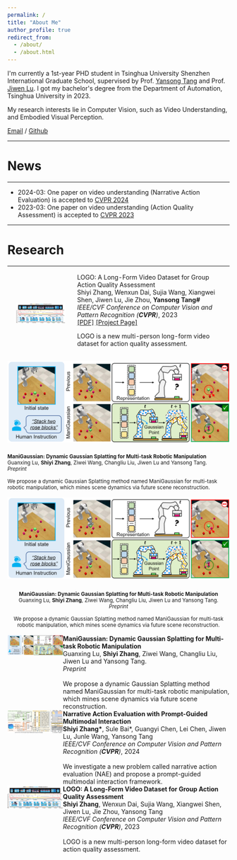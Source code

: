 ```yaml
---
permalink: /
title: "About Me"
author_profile: true
redirect_from: 
  - /about/
  - /about.html
---
```


I'm currently a 1st-year PHD student in Tsinghua University Shenzhen International Graduate School, supervised by Prof. [Yansong Tang](https://andytang15.github.io/) and Prof. [Jiwen Lu](http://ivg.au.tsinghua.edu.cn/Jiwen_Lu/biography.html). I got my bachelor's degree from the Department of Automation, Tsinghua University in 2023.

My research interests lie in Computer Vision, such as Video Understanding, and Embodied Visual Perception.

[Email](mailto:sy-zhang23@mails.tsinghua.edu.cn) / [Github](https://github.com/shiyi-zh0408)

---
# News
---
* 2024-03: One paper on video understanding (Narrative Action Evaluation) is accepted to [CVPR 2024](https://cvpr.thecvf.com/)
* 2023-03: One paper on video understanding (Action Quality Assessment) is accepted to [CVPR 2023](https://cvpr.thecvf.com/Conferences/2023)

---
# Research
---
<table style="width:100%;border:0px;border-spacing:0px;border-collapse:separate;margin-right:auto;margin-left:auto;"><tbody>	
  <tr>
    <td style="padding:20px;width:30%;max-width:30%" align="center">
      <img style="width:100%;max-width:100%" src="../images/logo.png" alt="dise">
    </td>
    <td width="75%" valign="center">
      <papertitle>LOGO: A Long-Form Video Dataset for Group Action Quality Assessment</papertitle>
      <br>
      Shiyi Zhang, Wenxun Dai, Sujia Wang, Xiangwei Shen, Jiwen Lu, Jie Zhou, <strong>Yansong Tang#</strong>
      <br>
      <em>IEEE/CVF Conference on Computer Vision and Pattern Recognition (<strong>CVPR</strong>)</em>, 2023
      <br>
      <a href="https://openaccess.thecvf.com/content/CVPR2023/papers/Zhang_LOGO_A_Long-Form_Video_Dataset_for_Group_Action_Quality_Assessment_CVPR_2023_paper.pdf">[PDF]</a>
      <a href="https://github.com/shiyi-zh0408/LOGO">[Project Page]</a> 
      <br>
      <p> LOGO is a new multi-person long-form video dataset for action quality assessment.</p>
    </td>
  </tr>	
</tbody></table>

<div class="row" style="text-align:center;">   
    <div class="column" style="display:inline-block;text-align:center;"> 
     	  <img src="../images/maga.png" style="margin-bottom:10px;display:block;margin-left:auto;margin-right:auto;">
    </div>
    <div class="column" style="display:inline-block;text-align:center;">    
        <p style="font-size: smaller;text-align:left;display:inline-block;">
            <b>ManiGaussian: Dynamic Gaussian Splatting for Multi-task Robotic Manipulation</b><br>
            Guanxing Lu, <b>Shiyi Zhang</b>, Ziwei Wang, Changliu Liu, Jiwen Lu and Yansong Tang.<br>
            <i>Preprint</i><br>
            <br>
            We propose a dynamic Gaussian Splatting method named ManiGaussian for multi-task robotic manipulation, which mines scene dynamics via future scene reconstruction.
        </p>
    </div> 
</div>

<!--Paper 1-->
<div class="row" style="text-align:center;">   
    <div class="column" style="display:inline-block;"> 
     	  <img src="../images/maga.png" style="margin-bottom:10px;">
    </div>
    <div class="column" style="display:inline-block;">    
        <p style="font-size: smaller;">
            <b>ManiGaussian: Dynamic Gaussian Splatting for Multi-task Robotic Manipulation</b><br>
            Guanxing Lu, <b>Shiyi Zhang</b>, Ziwei Wang, Changliu Liu, Jiwen Lu and Yansong Tang.<br>
            <i>Preprint</i><br>
            <br>
            We propose a dynamic Gaussian Splatting method named ManiGaussian for multi-task robotic manipulation, which mines scene dynamics via future scene reconstruction.
        </p>
    </div> 
</div>

<div class="row">   
    <div class="column" style="float:left;width:25%"> 
     	  <img src="../images/maga.png">
    </div>
    <div class="column" style="float:left;width:75%">    
        <b>ManiGaussian: Dynamic Gaussian Splatting for Multi-task Robotic Manipulation</b><br>
        Guanxing Lu, <b>Shiyi Zhang</b>, Ziwei Wang, Changliu Liu, Jiwen Lu and Yansong Tang.<br>
        <i>Preprint</i><br>
        <br>
        We propose a dynamic Gaussian Splatting method named ManiGaussian for multi-task robotic manipulation, which mines scene dynamics via future scene reconstruction.
    </div> 
</div>

<!--Paper 2-->
<div class="row">   
    <div class="column" style="float:left;width:25%"> 
     	  <img src="../images/nae.png">
    </div>
    <div class="column" style="float:left;width:75%">    
        <b>Narrative Action Evaluation with Prompt-Guided Multimodal Interaction</b><br>
        <b>Shiyi Zhang*</b>, Sule Bai*, Guangyi Chen, Lei Chen, Jiwen Lu, Junle Wang, Yansong Tang<br>
         <i>IEEE/CVF Conference on Computer Vision and Pattern Recognition (<b>CVPR</b>)</i>, 2024<br>
        <br>
        We investigate a new problem called narrative action evaluation (NAE) and propose a prompt-guided multimodal interaction framework.
    </div> 
</div>

<!--Paper 3-->
<div class="row">   
    <div class="column" style="float:left;width:25%"> 
     	  <img src="../images/logo.png">
    </div>
    <div class="column" style="float:left;width:75%">    
        <b>LOGO: A Long-Form Video Dataset for Group Action Quality Assessment</b><br>
        <b>Shiyi Zhang</b>, Wenxun Dai, Sujia Wang, Xiangwei Shen, Jiwen Lu, Jie Zhou, Yansong Tang<br>
         <i>IEEE/CVF Conference on Computer Vision and Pattern Recognition (<b>CVPR</b>)</i>, 2023<br>
        <br>
        LOGO is a new multi-person long-form video dataset for action quality assessment.
    </div> 
</div>

